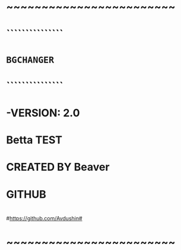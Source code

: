 #  ~~~~~~~~~~~~~~~~~~~~~~~~  #
#			     #
#    ```````````````	     #
#    `BGCHANGER    `	     #
#    ```````````````	     #			
#   -VERSION: 2.0	     #
#	Betta TEST	     #
#			     #
#  CREATED BY Beaver  	     #
#       GITHUB		     #
#			     #
#https://github.com/Avdushin#
# ~~~~~~~~~~~~~~~~~~~~~~~~ #